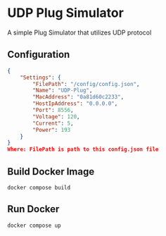 # UDP Plug Simulator

A simple Plug Simulator that utilizes UDP protocol

## Configuration

```json
{
    "Settings": {
        "FilePath": "/config/config.json",
        "Name": "UDP-Plug",
        "MacAddress": "0a81d60c2233",
        "HostIpAddress": "0.0.0.0",
        "Port": 8556,
        "Voltage": 120,
        "Current": 5,
        "Power": 193
    }
}
Where: FilePath is path to this config.json file
```

## Build Docker Image

```
docker compose build
```

## Run Docker

```
docker compose up
```
